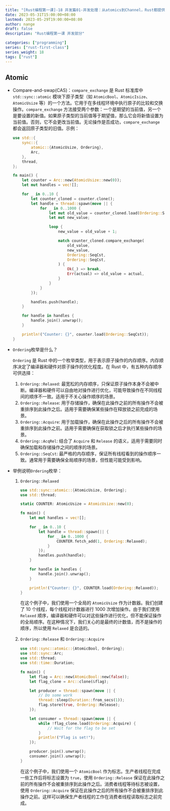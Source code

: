 ```yaml
---
title: "[Rust编程第一课]-18 并发篇01-并发处理：从atomics到Channel，Rust都提供了什么工具？"
date: 2023-05-31T15:00:00+08:00
lastmod: 2023-05-29T19:00:00+08:00
author: nange
draft: false
description: "Rust编程第一课 并发部分"

categories: ["programming"]
series: ["rust-first-class"]
series_weight: 18
tags: ["rust"]
---
```


## Atomic

* Compare-and-swap(CAS)：`compare_exchange` 是 Rust 标准库中 `std::sync::atomic` 模块下原子类型（如 `AtomicBool`、`AtomicIsize`、`AtomicUsize` 等）的一个方法。它用于在多线程环境中执行原子的比较和交换操作。`compare_exchange` 方法接受两个参数：一个是期望的当前值，另一个是要设置的新值。如果原子类型的当前值等于期望值，那么它会将新值设置为当前值。否则，它不会更改当前值。无论操作是否成功，`compare_exchange` 都会返回原子类型的旧值。示例：

  ```rust
  use std::{
      sync::{
          atomic::{AtomicUsize, Ordering},
          Arc,
      },
      thread,
  };
  
  fn main() {
      let counter = Arc::new(AtomicUsize::new(0));
      let mut handles = vec![];
  
      for _ in 0..10 {
          let counter_cloned = counter.clone();
          let handle = thread::spawn(move || {
              for _ in 0..1000 {
                  let mut old_value = counter_cloned.load(Ordering::SeqCst);
                  let mut new_value;
  
                  loop {
                      new_value = old_value + 1;
  
                      match counter_cloned.compare_exchange(
                          old_value,
                          new_value,
                          Ordering::SeqCst,
                          Ordering::SeqCst,
                      ) {
                          Ok(_) => break,
                          Err(actual) => old_value = actual,
                      }
                  }
              }
          });
  
          handles.push(handle);
      }
  
      for handle in handles {
          handle.join().unwrap();
      }
  
      println!("Counter: {}", counter.load(Ordering::SeqCst));
  }
  ```

* `Ordering`枚举是什么？

  `Ordering` 是 Rust 中的一个枚举类型，用于表示原子操作的内存顺序。内存顺序决定了编译器和硬件对原子操作的优化程度。在 Rust 中，有五种内存顺序可供选择：

  1. `Ordering::Relaxed`: 最宽松的内存顺序，只保证原子操作本身不会被中断。编译器和硬件可以自由地对操作进行优化，可能导致操作在不同线程间的顺序不一致。适用于不关心操作顺序的场景。
  2. `Ordering::Release`: 用于存储操作，确保在此操作之前的所有操作不会被重排序到此操作之后。适用于需要确保某些操作在释放锁之前完成的场景。
  3. `Ordering::Acquire`: 用于加载操作，确保在此操作之后的所有操作不会被重排序到此操作之前。适用于需要确保在获取锁之后才执行某些操作的场景。
  4. `Ordering::AcqRel`: 结合了 `Acquire` 和 `Release` 的语义，适用于需要同时确保加载和存储操作之间的顺序的场景。
  5. `Ordering::SeqCst`: 最严格的内存顺序，保证所有线程看到的操作顺序一致。通常用于需要确保全局顺序的场景，但性能可能受到影响。

* 举例说明`Ordering`枚举：

  1. `Ordering::Relaxed`

     ```rust
     use std::sync::atomic::{AtomicUsize, Ordering};
     use std::thread;
     
     static COUNTER: AtomicUsize = AtomicUsize::new(0);
     
     fn main() {
         let mut handles = vec![];
     
         for _ in 0..10 {
             let handle = thread::spawn(|| {
                 for _ in 0..1000 {
                     COUNTER.fetch_add(1, Ordering::Relaxed);
                 }
             });
             handles.push(handle);
         }
     
         for handle in handles {
             handle.join().unwrap();
         }
     
         println!("Counter: {}", COUNTER.load(Ordering::Relaxed));
     }
     
     ```

     在这个例子中，我们使用一个全局的 `AtomicUsize` 作为计数器。我们创建了 10 个线程，每个线程对计数器进行 1000 次增加操作。由于我们使用 `Relaxed` 顺序，编译器和硬件可以对这些操作进行优化，但不能保证操作的全局顺序。在这种情况下，我们关心的是最终的计数值，而不是操作的顺序，所以使用 `Relaxed` 是合适的。

  2. `Ordering::Release` 和 `Ordering::Acquire`

     ```rust
     use std::sync::atomic::{AtomicBool, Ordering};
     use std::sync::Arc;
     use std::thread;
     use std::time::Duration;
     
     fn main() {
         let flag = Arc::new(AtomicBool::new(false));
         let flag_clone = Arc::clone(&flag);
     
         let producer = thread::spawn(move || {
             // Do some work
             thread::sleep(Duration::from_secs(1));
             flag.store(true, Ordering::Release);
         });
     
         let consumer = thread::spawn(move || {
             while !flag_clone.load(Ordering::Acquire) {
                 // Wait for the flag to be set
             }
             println!("Flag is set!");
         });
     
         producer.join().unwrap();
         consumer.join().unwrap();
     }
     
     ```

     在这个例子中，我们使用一个 `AtomicBool` 作为标志。生产者线程在完成一些工作后将标志设置为 `true`，使用 `Ordering::Release` 保证在此操作之前的所有操作不会被重排序到此操作之后。消费者线程等待标志被设置，使用 `Ordering::Acquire` 保证在此操作之后的所有操作不会被重排序到此操作之前。这样可以确保生产者线程的工作在消费者线程读取标志之前完成。





































